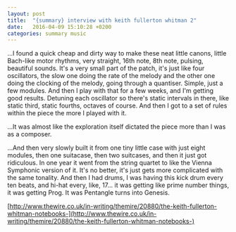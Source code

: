 ```yaml
---
layout: post
title:  "{summary} interview with keith fullerton whitman 2"
date:   2016-04-09 15:10:28 +0200
categories: summary music
---
```

...I found a quick cheap and dirty way to make these neat little canons, little Bach-like motor rhythms, very straight, 16th note, 8th note, pulsing, beautiful sounds. It's a very small part of the patch, it's just like four oscillators, the slow one doing the rate of the melody and the other one doing the clocking of the melody, going through a quantiser. Simple, just a few modules. And then I play with that for a few weeks, and I'm getting good results. Detuning each oscillator so there's static intervals in there, like static third, static fourths, octaves of course. And then I got to a set of rules within the piece the more I played with it.

...It was almost like the exploration itself dictated the piece more than I was as a composer.

...And then very slowly built it from one tiny little case with just eight modules, then one suitacase, then two suitcases, and then it just got ridiculous. In one year it went from the string quartet to like the Vienna Symphonic version of it. It's no better, it's just gets more complicated with the same tonality. And then I had drums, I was having this kick drum every ten beats, and hi-hat every, like, 17... it was getting like prime number things, it was getting Prog. It was Pentangle turns into Genesis.

[http://www.thewire.co.uk/in-writing/themire/20880/the-keith-fullerton-whitman-notebooks-](http://www.thewire.co.uk/in-writing/themire/20880/the-keith-fullerton-whitman-notebooks-)